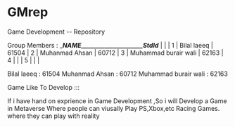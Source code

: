 # GMrep
Game Development -- Repository  


Group Members :
   ________NAME_____________________StdId_______
  |                      |                      |
1 | Bilal laeeq          |         61504        |
2 | Muhanmad Ahsan       |         60712        |
3 | Muhammad burair wali |         62163        |
4 |                      |                      |
5 |                      |                      |


 Bilal laeeq  : 61504 
 Muhanmad Ahsan  : 60712
 Muhammad burair wali : 62163
 
Game Like To Develop ::: 

If i have hand on exprience in Game Development ,So i will Develop a Game in Metaverse Where people can viusally Play PS,Xbox,etc Racing Games.
where they can play with reality 
